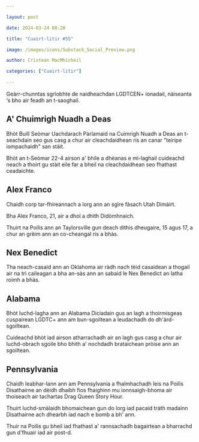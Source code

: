 ```yaml
---

layout: post

date: 2024-03-24 08:28

title: "Cuairt-litir #55"

image: /images/icons/Substack_Social_Preview.png

author: Crìstean MacMhìcheil

categories: ["Cuairt-litir"]
  
---
```


Geàrr-chunntas sgrìobhte de naidheachdan LGDTCEN+ ionadail, nàiseanta ‘s bho air feadh an t-saoghail.

## A' Chuimrigh Nuadh a Deas

Bhòt Buill Seòmar Uachdarach Pàrlamaid na Cuimrigh Nuadh a Deas an t-seachdain seo gus casg a chur air cleachdaidhean ris an canar "teiripe iompachaidh" san stàit.

Bhòt an t-Seòmar 22-4 airson a' bhile a dhèanas e mì-laghail cuideachd neach a thoirt gu stàit eile far a bheil na cleachdaidhean seo fhathast ceadaichte.

## Alex Franco

Chaidh corp tar-fhireannach a lorg ann an sgìre fàsach Utah Dimàirt.

Bha Alex Franco, 21, air a dhol a dhìth Didòmhnaich.

Thuirt na Poilis ann an Taylorsville gun deach dithis dheugaire, 15 agus 17, a chur an grèim ann an co-cheangal ris a bhàs.

## Nex Benedict

Tha neach-casaid ann an Oklahoma air ràdh nach tèid casaidean a thogail air na trì caileagan a bha an-sàs ann an sabaid le Nex Benedict an latha roimh a bhàs.

## Alabama

Bhòt luchd-lagha ann an Alabama Diciadain gus an lagh a thoirmisgeas cuspairean LGDTC+ ann am bun-sgoiltean a leudachadh do dh'àrd-sgoiltean.

Cuideachd bhòt iad airson atharrachadh air an lagh gus casg a chur air luchd-obrach sgoile bho bhith a' nochdadh brataichean pròise ann an sgoiltean.

## Pennsylvania

Chaidh leabhar-lann ann am Pennsylvania a fhalmhachadh leis na Poilis Disathairne an dèidh dhaibh fios fhaighinn mu ionnsaigh-bhoma air thoiseach air tachartas Drag Queen Story Hour.

Thuirt luchd-smàlaidh bhomaichean gun do lorg iad pacaid tràth madainn Disathairne ach dhearbh iad nach e bomb a bh' ann.

Thuir na Poilis gu bheil iad fhathast a' rannsachadh bagairtean a bharrachd gun d'fhuair iad air post-d.